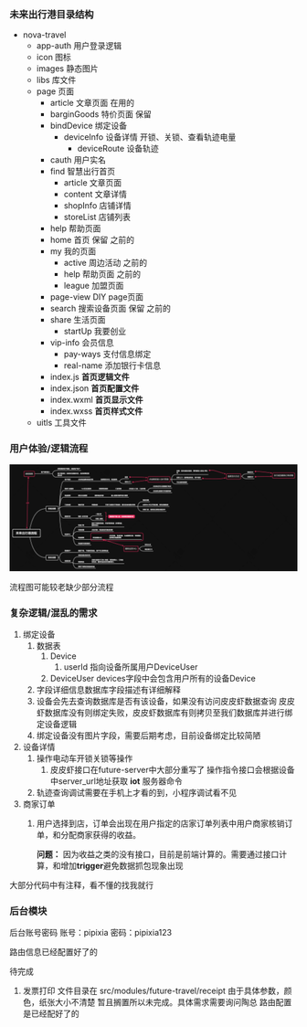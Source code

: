 ### 未来出行港目录结构


- nova-travel
  - app-auth    用户登录逻辑
  - icon    图标
  - images  静态图片
  - libs    库文件
  - page    页面
    - article   文章页面       在用的
    - barginGoods   特价页面    保留
    - bindDevice    绑定设备
      - deviceInfo  设备详情 开锁、关锁、查看轨迹电量
        - deviceRoute   设备轨迹
    - cauth     用户实名
    - find      智慧出行首页
      - article     文章页面
      - content     文章详情
      - shopInfo    店铺详情
      - storeList   店铺列表
    - help      帮助页面
    - home      首页    保留    之前的
    - my        我的页面
      - active      周边活动    之前的
      - help        帮助页面    之前的
      - league      加盟页面
    - page-view      DIY page页面
    - search        搜索设备页面    保留 之前的
    - share     生活页面
      - startUp        我要创业
    - vip-info      会员信息
      - pay-ways    支付信息绑定
      - real-name   添加银行卡信息
    - index.js      **首页逻辑文件**
    - index.json    **首页配置文件**
    - index.wxml    **首页显示文件**
    - index.wxss    **首页样式文件**
  - uitls   工具文件


### 用户体验/逻辑流程

![流程图](./未来出行港流程.png)

流程图可能较老缺少部分流程
### 复杂逻辑/混乱的需求

1. 绑定设备
   1. 数据表
      1. Device
         1. userId 指向设备所属用户DeviceUser
      2. DeviceUser     devices字段中会包含用户所有的设备Device
   2. 字段详细信息数据库字段描述有详细解释
   3. 设备会先去查询数据库是否有该设备，如果没有访问皮皮虾数据查询
        皮皮虾数据库没有则绑定失败，皮皮虾数据库有则拷贝至我们数据库并进行绑定设备逻辑
   4. 绑定设备没有图片字段，需要后期考虑，目前设备绑定比较简陋 
2. 设备详情
   1. 操作电动车开锁关锁等操作
      1. 皮皮虾接口在future-server中大部分重写了
         操作指令接口会根据设备中server_url地址获取 **iot** 服务器命令
   2. 轨迹查询调试需要在手机上才看的到，小程序调试看不见
3. 商家订单
   1. 用户选择到店，订单会出现在用户指定的店家订单列表中用户商家核销订单，和分配商家获得的收益。
   
       **问题：**
        因为收益之类的没有接口，目前是前端计算的。需要通过接口计算，和增加**trigger**避免数据抓包现象出现


大部分代码中有注释，看不懂的找我就行

### 后台模块

后台账号密码
账号：pipixia
密码：pipixia123

路由信息已经配置好了的

待完成
1. 发票打印
   文件目录在
    src/modules/future-travel/receipt
    由于具体参数，颜色，纸张大小不清楚 暂且搁置所以未完成。具体需求需要询问陶总
    路由配置是已经配好了的